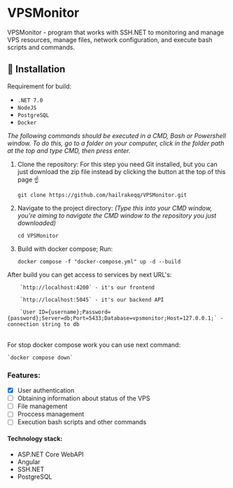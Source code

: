 # VPSMonitor
VPSMonitor - program that works with SSH.NET to monitoring and manage VPS resources, manage files, network configuration, and execute bash scripts and commands.

## :floppy_disk: Installation
Requirement for build:

- `.NET 7.0`
- `NodeJS`
- `PostgreSQL`
- `Docker`

*The following commands should be executed in a CMD, Bash or Powershell window. To do this, go to a folder on your computer, click in the folder path at the top and type CMD, then press enter.*

1. Clone the repository:
For this step you need Git installed, but you can just download the zip file instead by clicking the button at the top of this page ☝️

    `git clone https://github.com/hailrakeqq/VPSMonitor.git`
  

2. Navigate to the project directory:
*(Type this into your CMD window, you're aiming to navigate the CMD window to the repository you just downloaded)*

     `cd VPSMonitor`

3. Build with docker compose;
Run:

    `docker compose -f "docker-compose.yml" up -d --build`

After build you can get access to services by next URL's:
```
    `http://localhost:4200` - it's our frontend

    `http://localhost:5045` - it's our backend API

    `User ID={username};Password={password};Server=db;Port=5433;Database=vpsmonitor;Host=127.0.0.1;` - connection string to db
  ```
<br>For stop docker compose work you can use next command:

    `docker compose down`
  
  
### Features:
- [X] User authentication
- [ ] Obtaining information about status of the VPS
- [ ] File management
- [ ] Proccess management 
- [ ] Execution bash scripts and other commands

#### Technology stack:
- ASP.NET Core WebAPI
- Angular 
- SSH.NET
- PostgreSQL
